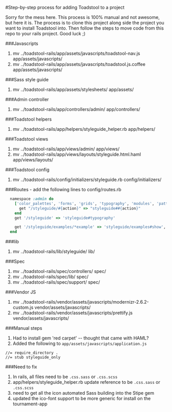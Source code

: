 #Step-by-step process for adding Toadstool to a project

Sorry for the mess here. This process is 100% manual and not awesome, but here it is. The process is to clone this project along side the project you want to install Toadstool into. Then follow the steps to move code from this repo to your rails project. 
Good luck ;)

###Javascripts
1. mv ../toadstool-rails/app/assets/javascripts/toadstool-nav.js app/assets/javascripts/
1. mv ../toadstool-rails/app/assets/javascripts/toadstool.js.coffee app/assets/javascripts/

###Sass style guide
1. mv ../toadstool-rails/app/assets/stylesheets/ app/assets/

###Admin controller
1. mv ../toadstool-rails/app/controllers/admin/ app/controllers/

###Toadstool helpers
1. mv ../toadstool-rails/app/helpers/styleguide_helper.rb app/helpers/

###Toadstool views
1. mv ../toadstool-rails/app/views/admin/ app/views/
1. mv ../toadstool-rails/app/views/layouts/styleguide.html.haml app/views/layouts/

###Toadstool config
1. mv ../toadstool-rails/config/initializers/styleguide.rb config/initializers/

###Routes - add the following lines to config/routes.rb
```ruby
  namespace :admin do
    ['color_palettes', 'forms', 'grids', 'typography', 'modules', 'patterns'].each do |action|
      get "/styleguide/#{action}" => "styleguide##{action}"
    end
    get '/styleguide' => 'styleguide#typography'

    get '/styleguide/examples/*example' => 'styleguide/examples#show', as: :styleguide_example
  end
``` 

###lib
1. mv ../toadstool-rails/lib/styleguide/ lib/

###Spec
1. mv ../toadstool-rails/spec/controllers/ spec/
1. mv ../toadstool-rails/spec/lib/ spec/
1. mv ../toadstool-rails/spec/support/ spec/

###Vendor JS
1. mv ../toadstool-rails/vendor/assets/javascripts/modernizr-2.6.2-custom.js vendor/assets/javascripts/
1. mv ../toadstool-rails/vendor/assets/javascripts/prettify.js vendor/assets/javascripts/


###Manual steps
1. Had to install gem 'red carpet' -- thought that came with HAML?
1. Added the following to `app/assets/javascripts/application.js`
```
//= require_directory .
//= stub styleguide_only
```

###Need to fix
1. In rails, all files need to be `.css.sass` or `.css.scss`
1. app/helpers/styleguide_helper.rb update reference to be `.css.sass` or `.css.scss`
1. need to get all the icon automated Sass building into the Stipe gem
1. updated the ico-font support to be more generic for install on the tournament-app 



















